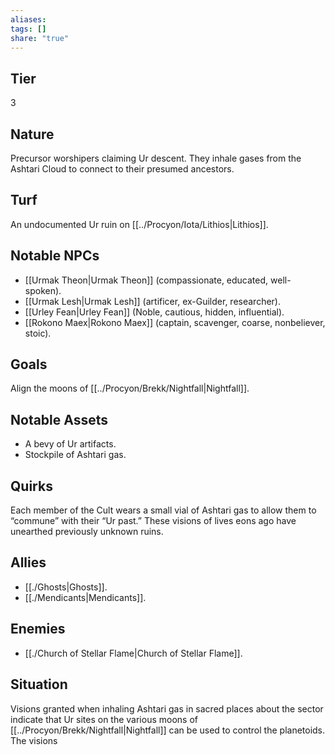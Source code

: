 ```yaml
---
aliases: 
tags: []
share: "true"
---
```

## Tier

3

## Nature

Precursor worshipers claiming Ur descent. They inhale gases from the Ashtari Cloud to connect to their presumed ancestors.

## Turf

An undocumented Ur ruin on [[../Procyon/Iota/Lithios|Lithios]].

## Notable NPCs

- [[Urmak Theon|Urmak Theon]] (compassionate, educated, well-spoken).
- [[Urmak Lesh|Urmak Lesh]] (artificer, ex-Guilder, researcher).
- [[Urley Fean|Urley Fean]] (Noble, cautious, hidden, influential).
- [[Rokono Maex|Rokono Maex]] (captain, scavenger, coarse, nonbeliever, stoic).


## Goals

Align the moons of [[../Procyon/Brekk/Nightfall|Nightfall]].

## Notable Assets

- A bevy of Ur artifacts.
- Stockpile of Ashtari gas.


## Quirks

Each member of the Cult wears a small vial of Ashtari gas to allow them to “commune” with their “Ur past.” These visions of lives eons ago have unearthed previously unknown ruins.

## Allies

- [[./Ghosts|Ghosts]].
- [[./Mendicants|Mendicants]].


## Enemies

- [[./Church of Stellar Flame|Church of Stellar Flame]].


## Situation

Visions granted when inhaling Ashtari gas in sacred places about the sector indicate that Ur sites on the various moons of [[../Procyon/Brekk/Nightfall|Nightfall]] can be used to control the planetoids. The visions
